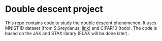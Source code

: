 # Double descent project
This repo contains code to study the double descent phenomenon. It uses MNIST1D dataset (from S.Greydanus, [link](https://github.com/greydanus/mnist1d)) and CIFAR10 (todo). The code is based on the JAX and STAX library (FLAX will be done later). 


